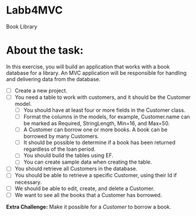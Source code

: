 # Labb4MVC
Book Library

# About the task:

In this exercise, you will build an application that works with a book database for a library. An MVC application will be responsible for handling and delivering data from the database.

- [ ] Create a new project.
- [ ] You need a table to work with customers, and it should be the Customer model.
    - [ ] You should have at least four or more fields in the Customer class.
    - [ ] Format the columns in the models, for example, Customer.name can be marked as Required, StringLength, Min=16, and Max=50.
    - [ ] A Customer can borrow one or more books. A book can be borrowed by many Customers.
    - [ ] It should be possible to determine if a book has been returned regardless of the loan period.
    - [ ] You should build the tables using EF.
    - [ ] You can create sample data when creating the table.
- [ ] You should retrieve all Customers in the database.
- [ ] You should be able to retrieve a specific Customer, using their Id if necessary.
- [ ] We should be able to edit, create, and delete a Customer.
- [ ] We want to see all the books that a Customer has borrowed.

**Extra Challenge:** Make it possible for a *Customer* to borrow a book.

